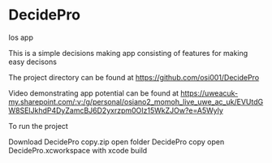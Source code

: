 # DecidePro
Ios app

This is a simple decisions making app consisting of features for making easy decisons 


The project directory can be found at
https://github.com/osi001/DecidePro


Video demonstrating app potential can be found at 
https://uweacuk-my.sharepoint.com/:v:/g/personal/osiano2_momoh_live_uwe_ac_uk/EVUtdGW8SElJkhdP4DyZamcBJ6D2yxrzpm0OIz15WkZJOw?e=A5Wyly



To run the project

Download DecidePro copy.zip
open folder DecidePro copy
open DecidePro.xcworkspace with xcode
build





